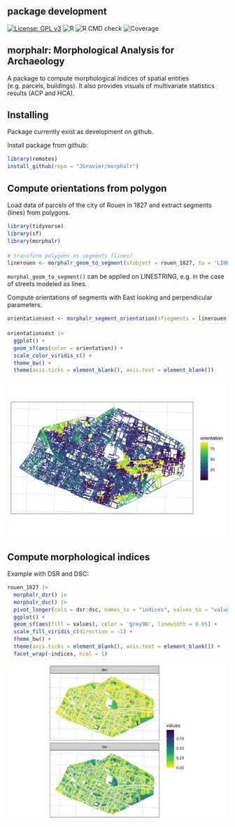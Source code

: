 
## package development

[![License: GPL
v3](https://img.shields.io/badge/License-GPLv3-blue.svg)](https://www.gnu.org/licenses/gpl-3.0)
![R](https://img.shields.io/badge/R-%3E%3D%202.10-blue) ![R CMD
check](https://img.shields.io/badge/R%20CMD%20check-passing-green)
![Coverage](https://img.shields.io/badge/coverage-20%25-red)

## morphalr: Morphological Analysis for Archaeology

A package to compute morphological indices of spatial entities
(e.g. parcels, buildings). It also provides visuals of multivariate
statistics results (ACP and HCA).

## Installing

Package currently exist as development on github.

Install package from github:

``` r
library(remotes)
install_github(repo = "JGravier/morphalr")
```

## Compute orientations from polygon

Load data of parcels of the city of Rouen in 1827 and extract segments
(lines) from polygons.

``` r
library(tidyverse)
library(sf)
library(morphalr)

# transform polygons as segments (lines)
linerouen <- morphalr_geom_to_segment(sfobject = rouen_1827, to = 'LINESTRING')
```

`morphal_geom_to_segment()` can be applied on LINESTRING, e.g. in the
case of streets modeled as lines.

Compute orientations of segments with East looking and perpendicular
parameters.

``` r
orientationsest <- morphalr_segment_orientation(sfsegments = linerouen, looking = 'E', perpendicular = TRUE)

orientationsest |>
  ggplot() +
  geom_sf(aes(color = orientation)) +
  scale_color_viridis_c() +
  theme_bw() +
  theme(axis.ticks = element_blank(), axis.text = element_blank())
```

![](README_files/figure-gfm/unnamed-chunk-3-1.png)<!-- -->

## Compute morphological indices

Example with DSR and DSC:

``` r
rouen_1827 |>
  morphalr_dsr() |>
  morphalr_dsc() |>
  pivot_longer(cols = dsr:dsc, names_to = "indices", values_to = "values") |>
  ggplot() +
  geom_sf(aes(fill = values), color = 'grey90', linewidth = 0.05) +
  scale_fill_viridis_c(direction = -1) +
  theme_bw() +
  theme(axis.ticks = element_blank(), axis.text = element_blank()) +
  facet_wrap(~indices, ncol = 1)
```

![](README_files/figure-gfm/unnamed-chunk-4-1.png)<!-- -->
